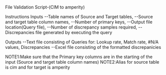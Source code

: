 File Validation Script-(CIM to amperity)

Instructions
Inputs --Table names of Source and Target tables, 
       --Source and target table column names, 
       --Number of primary keys, --Output file location(Query file), 
       --Number of discrepancy samples required, 
       --Discrepancies file generated by executing the query

Outputs --Text file consisting of Queries for: Lookup rate, Match rate, #N/A values, Discrepancies
        --Excel file consisting of the formatted discrepanicies

NOTE1:Make sure that the Primary key columns are in the starting of the input (Source and target table column names) 
NOTE2:Alias for source table is cim and for target is amperity
